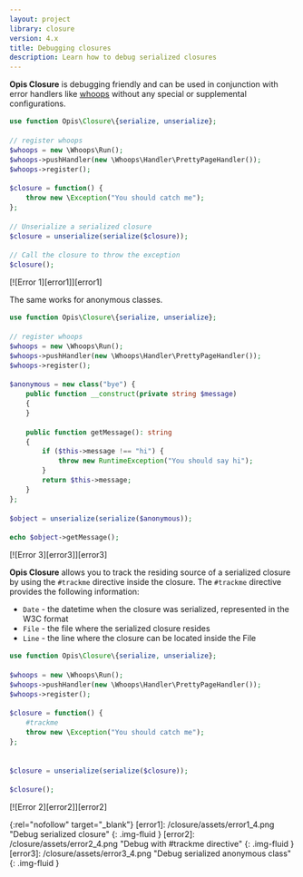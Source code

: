 ```yaml
---
layout: project
library: closure
version: 4.x
title: Debugging closures
description: Learn how to debug serialized closures
---
```


**Opis Closure** is debugging friendly and can be used in conjunction with 
error handlers like [whoops] without any special or supplemental configurations. 

```php
use function Opis\Closure\{serialize, unserialize};

// register whoops
$whoops = new \Whoops\Run();
$whoops->pushHandler(new \Whoops\Handler\PrettyPageHandler());
$whoops->register();

$closure = function() {
    throw new \Exception("You should catch me");
};

// Unserialize a serialized closure
$closure = unserialize(serialize($closure));

// Call the closure to throw the exception
$closure();
```

[![Error 1][error1]][error1]

The same works for anonymous classes.

```php
use function Opis\Closure\{serialize, unserialize};

// register whoops
$whoops = new \Whoops\Run();
$whoops->pushHandler(new \Whoops\Handler\PrettyPageHandler());
$whoops->register();

$anonymous = new class("bye") {
    public function __construct(private string $message)
    {
    }

    public function getMessage(): string
    {
        if ($this->message !== "hi") {
            throw new RuntimeException("You should say hi");
        }
        return $this->message;
    }
};

$object = unserialize(serialize($anonymous));

echo $object->getMessage();
```

[![Error 3][error3]][error3]

**Opis Closure** allows you to track the residing
source of a serialized closure by using the `#trackme` directive inside the closure. 
The `#trackme` directive provides the following information: 

- `Date` - the datetime when the closure was serialized, represented in the W3C format
- `File` - the file where the serialized closure resides
- `Line` - the line where the closure can be located inside the File

```php
use function Opis\Closure\{serialize, unserialize};

$whoops = new \Whoops\Run();
$whoops->pushHandler(new \Whoops\Handler\PrettyPageHandler());
$whoops->register();

$closure = function() {
    #trackme
    throw new \Exception("You should catch me");
};


$closure = unserialize(serialize($closure));

$closure();
```

[![Error 2][error2]][error2]

[whoops]: https://github.com/filp/whoops "Whoops"
{:rel="nofollow" target="_blank"}
[error1]: /closure/assets/error1_4.png "Debug serialized closure" 
{: .img-fluid }
[error2]: /closure/assets/error2_4.png "Debug with #trackme directive" 
{: .img-fluid }
[error3]: /closure/assets/error3_4.png "Debug serialized anonymous class"
{: .img-fluid }
